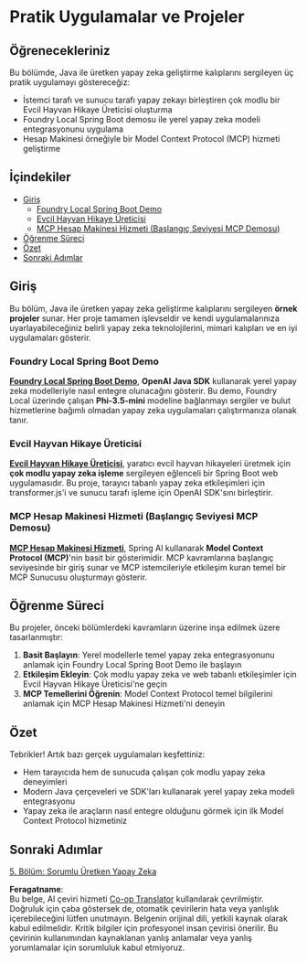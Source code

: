 <!--
CO_OP_TRANSLATOR_METADATA:
{
  "original_hash": "14c0a61ecc1cd2012a9c129236dfdf71",
  "translation_date": "2025-07-29T15:23:55+00:00",
  "source_file": "04-PracticalSamples/README.md",
  "language_code": "tr"
}
-->
# Pratik Uygulamalar ve Projeler

## Öğrenecekleriniz
Bu bölümde, Java ile üretken yapay zeka geliştirme kalıplarını sergileyen üç pratik uygulamayı göstereceğiz:
- İstemci tarafı ve sunucu tarafı yapay zekayı birleştiren çok modlu bir Evcil Hayvan Hikaye Üreticisi oluşturma
- Foundry Local Spring Boot demosu ile yerel yapay zeka modeli entegrasyonunu uygulama
- Hesap Makinesi örneğiyle bir Model Context Protocol (MCP) hizmeti geliştirme

## İçindekiler

- [Giriş](../../../04-PracticalSamples)
  - [Foundry Local Spring Boot Demo](../../../04-PracticalSamples)
  - [Evcil Hayvan Hikaye Üreticisi](../../../04-PracticalSamples)
  - [MCP Hesap Makinesi Hizmeti (Başlangıç Seviyesi MCP Demosu)](../../../04-PracticalSamples)
- [Öğrenme Süreci](../../../04-PracticalSamples)
- [Özet](../../../04-PracticalSamples)
- [Sonraki Adımlar](../../../04-PracticalSamples)

## Giriş

Bu bölüm, Java ile üretken yapay zeka geliştirme kalıplarını sergileyen **örnek projeler** sunar. Her proje tamamen işlevseldir ve kendi uygulamalarınıza uyarlayabileceğiniz belirli yapay zeka teknolojilerini, mimari kalıpları ve en iyi uygulamaları gösterir.

### Foundry Local Spring Boot Demo

**[Foundry Local Spring Boot Demo](foundrylocal/README.md)**, **OpenAI Java SDK** kullanarak yerel yapay zeka modelleriyle nasıl entegre olunacağını gösterir. Bu demo, Foundry Local üzerinde çalışan **Phi-3.5-mini** modeline bağlanmayı sergiler ve bulut hizmetlerine bağımlı olmadan yapay zeka uygulamaları çalıştırmanıza olanak tanır.

### Evcil Hayvan Hikaye Üreticisi

**[Evcil Hayvan Hikaye Üreticisi](petstory/README.md)**, yaratıcı evcil hayvan hikayeleri üretmek için **çok modlu yapay zeka işleme** sergileyen eğlenceli bir Spring Boot web uygulamasıdır. Bu proje, tarayıcı tabanlı yapay zeka etkileşimleri için transformer.js'i ve sunucu tarafı işleme için OpenAI SDK'sını birleştirir.

### MCP Hesap Makinesi Hizmeti (Başlangıç Seviyesi MCP Demosu)

**[MCP Hesap Makinesi Hizmeti](calculator/README.md)**, Spring AI kullanarak **Model Context Protocol (MCP)**'nin basit bir gösterimidir. MCP kavramlarına başlangıç seviyesinde bir giriş sunar ve MCP istemcileriyle etkileşim kuran temel bir MCP Sunucusu oluşturmayı gösterir.

## Öğrenme Süreci

Bu projeler, önceki bölümlerdeki kavramların üzerine inşa edilmek üzere tasarlanmıştır:

1. **Basit Başlayın**: Yerel modellerle temel yapay zeka entegrasyonunu anlamak için Foundry Local Spring Boot Demo ile başlayın
2. **Etkileşim Ekleyin**: Çok modlu yapay zeka ve web tabanlı etkileşimler için Evcil Hayvan Hikaye Üreticisi'ne geçin
3. **MCP Temellerini Öğrenin**: Model Context Protocol temel bilgilerini anlamak için MCP Hesap Makinesi Hizmeti'ni deneyin

## Özet

Tebrikler! Artık bazı gerçek uygulamaları keşfettiniz:

- Hem tarayıcıda hem de sunucuda çalışan çok modlu yapay zeka deneyimleri
- Modern Java çerçeveleri ve SDK'ları kullanarak yerel yapay zeka modeli entegrasyonu
- Yapay zeka ile araçların nasıl entegre olduğunu görmek için ilk Model Context Protocol hizmetiniz

## Sonraki Adımlar

[5. Bölüm: Sorumlu Üretken Yapay Zeka](../05-ResponsibleGenAI/README.md)

**Feragatname**:  
Bu belge, AI çeviri hizmeti [Co-op Translator](https://github.com/Azure/co-op-translator) kullanılarak çevrilmiştir. Doğruluk için çaba göstersek de, otomatik çevirilerin hata veya yanlışlık içerebileceğini lütfen unutmayın. Belgenin orijinal dili, yetkili kaynak olarak kabul edilmelidir. Kritik bilgiler için profesyonel insan çevirisi önerilir. Bu çevirinin kullanımından kaynaklanan yanlış anlamalar veya yanlış yorumlamalar için sorumluluk kabul etmiyoruz.